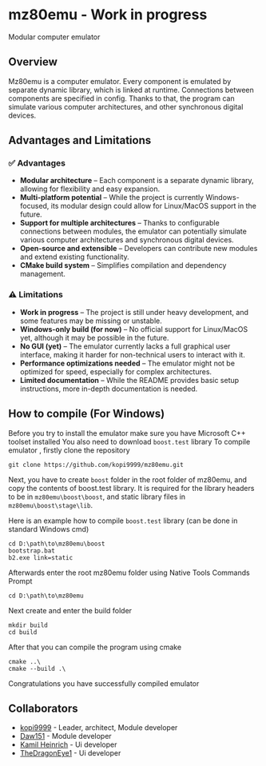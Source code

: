 # mz80emu - Work in progress

Modular computer emulator


## Overview

Mz80emu is a computer emulator. Every component is emulated by separate dynamic library, which is linked at runtime. Connections between components are specified in config. Thanks to that, the program can simulate various computer architectures, and other synchronous digital devices.

## Advantages and Limitations

### ✅ Advantages  
- **Modular architecture** – Each component is a separate dynamic library, allowing for flexibility and easy expansion.  
- **Multi-platform potential** – While the project is currently Windows-focused, its modular design could allow for Linux/MacOS support in the future.  
- **Support for multiple architectures** – Thanks to configurable connections between modules, the emulator can potentially simulate various computer architectures and synchronous digital devices.  
- **Open-source and extensible** – Developers can contribute new modules and extend existing functionality.  
- **CMake build system** – Simplifies compilation and dependency management.  

### ⚠️ Limitations  
- **Work in progress** – The project is still under heavy development, and some features may be missing or unstable.  
- **Windows-only build (for now)** – No official support for Linux/MacOS yet, although it may be possible in the future.  
-  **No GUI (yet)** – The emulator currently lacks a full graphical user interface, making it harder for non-technical users to interact with it.  
-  **Performance optimizations needed** – The emulator might not be optimized for speed, especially for complex architectures.  
-  **Limited documentation** – While the README provides basic setup instructions, more in-depth documentation is needed.  

## How to compile (For Windows)

Before you try to install the emulator make sure you have Microsoft C++ toolset installed
You also need to download `boost.test` library
To compile emulator , firstly clone the repository

```
git clone https://github.com/kopi9999/mz80emu.git
```
Next, you have to create `boost` folder in the root folder of mz80emu, and copy the contents of boost.test library.
It is required for the library headers to be in `mz80emu\boost\boost`, and static library files in `mz80emu\boost\stage\lib`.

Here is an example how to compile `boost.test` library (can be done in standard Windows cmd)

```
cd D:\path\to\mz80emu\boost
bootstrap.bat
b2.exe link=static
```

Afterwards enter the root mz80emu folder using Native Tools Commands Prompt

```
cd D:\path\to\mz80emu
```

Next create and enter the build folder

```
mkdir build
cd build
```

After that you can compile the program using cmake

```
cmake ..\
cmake --build .\
```

Congratulations you have successfully compiled emulator

## Collaborators

- [kopi9999](https://github.com/kopi9999) - Leader, architect, Module developer
- [Daw151](https://github.com/Daw151) - Module developer
- [Kamil Heinrich](https://github.com/HeinrichKamil) - Ui developer
- [TheDragonEye1](https://github.com/TheDragonEye1) - Ui developer
